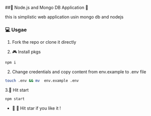 ##🔅  Node.js and Mongo DB  Application 🔅

this is simplistic web application usin mongo db and nodejs 


###  💻 Usgae

1. Fork the repo or clone it directly 

2. 🎮 Install pkgs 

```bash 
npm i 
```

2. Change credentials and copy content from env.example to .env file 

```bash 
touch .env && mv  env.example .env

```

3.🚀  Hit start 

```bash 
npm start

```


* 🎉 🎉 Hit star if you like it !


